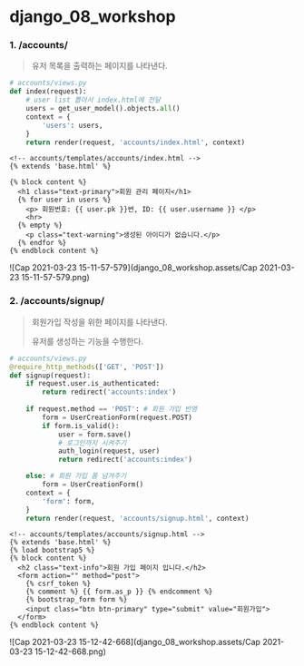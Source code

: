# django_08_workshop





### 1.  /accounts/

> 유저 목록을 출력하는 페이지를 나타낸다.
>

``` python
# accounts/views.py
def index(request):
    # user list 뽑아서 index.html에 전달
    users = get_user_model().objects.all()
    context = {
        'users': users,
    }
    return render(request, 'accounts/index.html', context)
```

```django
<!-- accounts/templates/accounts/index.html -->
{% extends 'base.html' %}

{% block content %}
  <h1 class="text-primary">회원 관리 페이지</h1>
  {% for user in users %}
    <p> 회원번호: {{ user.pk }}번, ID: {{ user.username }} </p>
    <hr>
  {% empty %}
    <p class="text-warning">생성된 아이디가 없습니다.</p>
  {% endfor %}
{% endblock content %}
```

![Cap 2021-03-23 15-11-57-579](django_08_workshop.assets/Cap 2021-03-23 15-11-57-579.png)



### 2.   /accounts/signup/

> 회원가입 작성을 위한 페이지를 나타낸다.
>
> 유저를 생성하는 기능을 수행한다.

``` python
# accounts/views.py
@require_http_methods(['GET', 'POST'])
def signup(request):
    if request.user.is_authenticated:
        return redirect('accounts:index')
    
    if request.method == 'POST': # 회원 가입 반영
        form = UserCreationForm(request.POST)
        if form.is_valid():
            user = form.save()
            # 로그인까지 시켜주기
            auth_login(request, user)
            return redirect('accounts:index')

    else: # 회원 가입 폼 넘겨주기
        form = UserCreationForm()
    context = {
        'form': form,
    }
    return render(request, 'accounts/signup.html', context)
```

```django
<!-- accounts/templates/accounts/signup.html -->
{% extends 'base.html' %}
{% load bootstrap5 %}
{% block content %}
  <h2 class="text-info">회원 가입 페이지 입니다.</h2>
  <form action="" method="post">
    {% csrf_token %}
    {% comment %} {{ form.as_p }} {% endcomment %}
    {% bootstrap_form form %}
    <input class="btn btn-primary" type="submit" value="회원가입">
  </form>
{% endblock content %}
```

![Cap 2021-03-23 15-12-42-668](django_08_workshop.assets/Cap 2021-03-23 15-12-42-668.png)